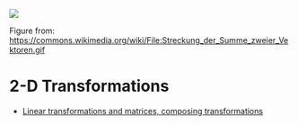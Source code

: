 
![](https://upload.wikimedia.org/wikipedia/commons/2/25/Streckung_der_Summe_zweier_Vektoren.gif)

Figure from: https://commons.wikimedia.org/wiki/File:Streckung_der_Summe_zweier_Vektoren.gif

# 2-D Transformations

- [Linear transformations and matrices, composing transformations](https://github.com/eraldoribeiro/2d_transformations/blob/main/linear_transformation2d.ipynb) 
